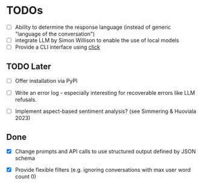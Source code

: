 # TODOs

- [ ] Ability to determine the response language (instead of generic "language of the conversation") 
- [ ] integrate LLM by Simon Willison to enable the use of local models 
- [ ] Provide a CLI interface using [click](https://click.palletsprojects.com/)

## TODO Later

- [ ] Offer installation via PyPI
- [ ] Write an error log - especially interesting for recoverable errors like LLM refusals.
- [ ] Implement aspect-based sentiment analysis? (see Simmering & Huoviala 2023)
   

## Done

- [X] Change prompts and API calls to use structured output defined by JSON schema
- [X] Provide flexible filters (e.g. ignoring conversations with max user word count 0)

